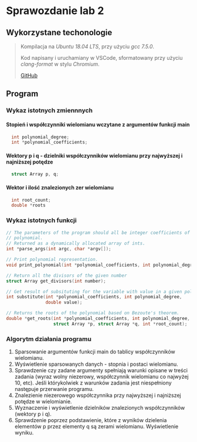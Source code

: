 # Sprawozdanie lab 2

## Wykorzystane techonologie

> Kompilacja na _Ubuntu 18.04 LTS_, przy użyciu _gcc 7.5.0_.
>
> Kod napisany i uruchamiany w VSCode, sformatowany przy użyciu _clang-format_ w stylu _Chromium_.
>
> [GitHub](https://github.com/wstyczen/PROS.git)

## Program

### Wykaz istotnych zmiennnych

#### Stopień i współczynniki wielomianu wczytane z argumentów funkcji main

```c
  int polynomial_degree;
  int *polynomial_coefficients;
```

#### Wektory p i q - dzielniki współczynników wielomianu przy najwyższej i najniższej potędze

```c
  struct Array p, q;
```

#### Wektor i ilość znalezionych zer wielomianu

```c
  int root_count;
  double *roots
```

### Wykaz istotnych funkcji

```c
// The parameters of the program should all be integer coefficients of the
// polynomial.
// Returned as a dynamically allocated array of ints.
int *parse_args(int argc, char *argv[]);

// Print polynomial representation.
void print_polynomial(int *polynomial_coefficients, int polynomial_degree);

// Return all the divisors of the given number
struct Array get_divisors(int number);

// Get result of subsituting for the variable with value in a given polynomial.
int substitute(int *polynomial_coefficients, int polynomial_degree,
               double value);

// Returns the roots of the polynomial based on Bezoute's theorem.
double *get_roots(int *polynomial_coefficients, int polynomial_degree,
                  struct Array *p, struct Array *q, int *root_count);
```

### Algorytm działania programu

1. Sparsowanie argumentów funkcji main do tablicy współczynników wielomianu.
2. Wyświetlenie sparsowanych danych - stopnia i postaci wielomianu.
3. Sprawdzenie czy zadane argumenty spełniają warunki opisane w treści zadania (wyraz wolny niezerowy, współczynnik wielomianu co najwyżej 10, etc). Jeśli którykolwiek z warunków zadania jest niespełniony następuje przerwanie programu.
4. Znalezienie niezerowego współczynnika przy najwyższej i najniższej potędze w wielomianie.
5. Wyznaczenie i wyświetlenie dzielników znalezionych współczynników (wektory p i q).
6. Sprawdzenie poprzez podstawienie, które z wyników dzielenia elementów p przez elementy q są zerami wielomianu. Wyświetlenie wyniku.
